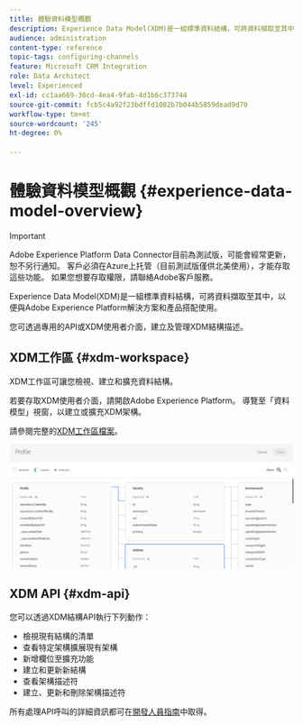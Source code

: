 ```yaml
---
title: 體驗資料模型概觀
description: Experience Data Model(XDM)是一組標準資料結構，可將資料擷取至其中，以便與Adobe Experience Platform解決方案和產品搭配使用。
audience: administration
content-type: reference
topic-tags: configuring-channels
feature: Microsoft CRM Integration
role: Data Architect
level: Experienced
exl-id: cc1aa669-30cd-4ea4-9fab-4d1b6c373744
source-git-commit: fcb5c4a92f23bdffd1082b7b044b5859dead9d70
workflow-type: tm+mt
source-wordcount: '245'
ht-degree: 0%

---
```


# 體驗資料模型概觀 {#experience-data-model-overview}

>[!IMPORTANT]
>
>Adobe Experience Platform Data Connector目前為測試版，可能會經常更新，恕不另行通知。 客戶必須在Azure上托管（目前測試版僅供北美使用），才能存取這些功能。 如果您想要存取權限，請聯絡Adobe客戶服務。

Experience Data Model(XDM)是一組標準資料結構，可將資料擷取至其中，以便與Adobe Experience Platform解決方案和產品搭配使用。

您可透過專用的API或XDM使用者介面，建立及管理XDM結構描述。

## XDM工作區 {#xdm-workspace}

XDM工作區可讓您檢視、建立和擴充資料結構。

若要存取XDM使用者介面，請開啟Adobe Experience Platform。 導覽至「資料模型」視窗，以建立或擴充XDM架構。

請參閱完整的[XDM工作區檔案](https://experienceleague.adobe.com/docs/experience-platform/xdm/api/getting-started.html)。

![](assets/aep_xdmworkspace.png)

## XDM API {#xdm-api}

您可以透過XDM結構API執行下列動作：

* 檢視現有結構的清單
* 查看特定架構擴展現有架構
* 新增欄位至擴充功能
* 建立和更新新結構
* 查看架構描述符
* 建立、更新和刪除架構描述符

所有處理API呼叫的詳細資訊都可在[開發人員指南](https://experienceleague.adobe.com/docs/experience-platform/xdm/api/getting-started.html)中取得。
